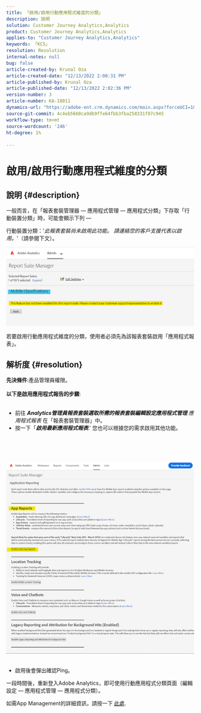```yaml
---
title: 「啟用/啟用行動應用程式維度的分類」
description: 說明
solution: Customer Journey Analytics,Analytics
product: Customer Journey Analytics,Analytics
applies-to: "Customer Journey Analytics,Analytics"
keywords: 「KCS」
resolution: Resolution
internal-notes: null
bug: false
article-created-by: Krunal Oza
article-created-date: "12/13/2022 2:00:31 PM"
article-published-by: Krunal Oza
article-published-date: "12/13/2022 2:02:36 PM"
version-number: 3
article-number: KA-18011
dynamics-url: "https://adobe-ent.crm.dynamics.com/main.aspx?forceUCI=1&pagetype=entityrecord&etn=knowledgearticle&id=85557b7d-ee7a-ed11-81ac-6045bd006b3d"
source-git-commit: 4c4eb5660ca9db9ffe64fbb3fba258331f87c945
workflow-type: tm+mt
source-wordcount: '246'
ht-degree: 1%

---
```


# 啟用/啟用行動應用程式維度的分類

## 說明 {#description}


一般而言，在「報表套裝管理器 — 應用程式管理 — 應用程式分類」下存取「行動裝置分類」時，可能會顯示下列 — 

行動裝置分類：&#39;*此報表套裝尚未啟用此功能。 請連絡您的客戶支援代表以啟用。*&#39;（請參閱下文）。

![](assets/___8f557b7d-ee7a-ed11-81ac-6045bd006b3d___.png)

若要啟用行動應用程式維度的分類，使用者必須先為該報表套裝啟用「應用程式報表」。


## 解析度 {#resolution}

<b>先決條件</b>:產品管理員權限。<br><br><b>以下是啟用應用程式報告的步驟</b>: <br><br>
- 前往 <b>*Analytics管理員報表套裝選取所需的報表套裝編輯設定應用程式管理 </b> 應用程式報表* 在「報表套裝管理器」中。
- 按一下「<b>*啟用最新應用程式報表</b>*.&#39; 您也可以根據您的需求啟用其他功能。

<br><br> <br><br>![](assets/0ae3ca9c-b68f-ec11-b400-00224804a35d.png)
 
- 啟用後會彈出確認Ping。


一段時間後，重新登入Adobe Analytics，即可使用行動應用程式分類頁面（編輯設定 — 應用程式管理 — 應用程式分類）。

如需App Management的詳細資訊，請按一下 [此處](https://nam04.safelinks.protection.outlook.com/?url=https%3A%2F%2Fexperienceleague.adobe.com%2Fdocs%2Fanalytics%2Fadmin%2Fadmin-tools%2Fmobile-management.html%3Flang%3Den&amp;amp;data=04%7C01%7Cnilotpalb%40adobe.com%7C3c1d5032d121424be46208d9f1d8905c%7Cfa7b1b5a7b34438794aed2c178decee1%7C0%7C0%7C637806734700482559%7CUnknown%7CTWFpbGZsb3d8eyJWIjoiMC4wLjAwMDAiLCJQIjoiV2luMzIiLCJBTiI6Ik1haWwiLCJXVCI6Mn0%3D%7C3000&amp;amp;sdata=uxWerDD%2FHHZVSk%2B6eY0p2czXyW3BtXq75lRarjebwak%3D&amp;amp;reserved=0 "按一下以追蹤連結：https://experienceleague.adobe.com/docs/analytics/admin/admin-tools/mobile-management.html?lang=en").
